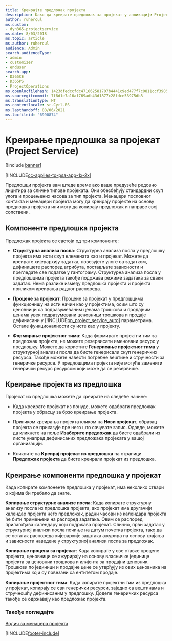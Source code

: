 ```yaml
---
title: Креирајте предложак пројекта
description: Како да креирате предложак за пројекат у апликацији Project Service
author: ruhercul
ms.custom:
- dyn365-projectservice
ms.date: 8/03/2018
ms.topic: article
ms.author: ruhercul
audience: Admin
search.audienceType:
- admin
- customizer
- enduser
search.app:
- D365CE
- D365PS
- ProjectOperations
ms.openlocfilehash: 1423dfedccfdc471662581707b4441c9ed477f7c0811ccf3905af8c59f774f77
ms.sourcegitcommit: 7f8d1e7a16af769adb43d1877c28fdce53975db8
ms.translationtype: HT
ms.contentlocale: sr-Cyrl-RS
ms.lasthandoff: 08/06/2021
ms.locfileid: "6990874"
---
```

# <a name="create-a-project-template-project-service"></a>Креирање предлошка за пројекат (Project Service)

[!include [banner](../includes/psa-now-project-operations.md)]

[!INCLUDE[cc-applies-to-psa-app-1x-2x](../includes/cc-applies-to-psa-app-1x-2x.md)]

Предлошци пројекта вам штеде време ако ваше предузеће редовно лицитира за сличне типове пројеката. Они обезбеђују стандардни скуп улога и процењених часова за тип пројекта. Менаџери пословног контакта и менаџери пројекта могу да креирају пројекте на основу предлошка пројекта или могу да копирају предложак и направе свој сопствени.  
  
## <a name="components-of-project-template"></a>Компоненте предлошка пројекта
 Предложак пројекта се састоји од три компоненте:  
  
- **Структурна анализа посла**: Структурна анализа посла у предлошку пројекта има исти скуп елемената као и пројекат. Можете да креирате хијерархију задатка, повезујете улоге са задатком, дефинишете распоред атрибута, постављате зависности и прегледате све податке у гантограму. Структурна анализа посла у предлошцима пројекта такође подржава режиме задатака за сваки задатак. Нема разлике између предлошка пројекта и пројекта приликом креирања радног распореда.  
  
- **Процене за пројекат**: Процене за пројекат у предлошцима функционишу на исти начин као у пројектима, осим што су ценовници са подразумеваним ценама трошкова и продајним ценама увек подразумевани ценовници трошкова и продаје дефинисани у [!INCLUDE[pn_project_service_auto](../includes/pn-project-service-auto.md)] параметрима. Остале функционалности су исте као у пројекту.  
  
- **Формирање пројектног тима**: Када формирате пројектни тим за предложак пројекта, не можете резервисати именовани ресурс у предлошку. Можете да користите **Генерисање пројектног тима** у структурној анализи посла да бисте генерисали скуп генеричких ресурса. Такође можете навести потребне вештине и стручности за генеричке ресурсе. У предлошцима пројекта није могуће заменити генерички ресурс ресурсом који може да се резервише.  
  
## <a name="create-a-project-from-a-template"></a>Креирање пројекта из предлошка  
 Пројекат из предлошка можете да креирате на следеће начине:  
  
-   Када креирате пројекат из понуде, можете одабрати предложак пројекта у обрасцу за брзо креирање пројекта.  
  
-   Приликом креирања пројекта кликом на **Нови пројекат**, образац пројекта се приказује пре него што сачувате запис. Одавде, можете да кликнете на поље **Изаберите предложак** да бисте одабрали из листе унапред дефинисаних предложака пројеката у вашој организацији.  
  
-   Кликните на **Креирај пројекат из предлошка** на страници **Предложак пројекта** да бисте креирали пројекат из предлошка.  
  
## <a name="copying-components-of-a-template-to-a-project"></a>Креирање компоненти предлошка у пројекат  
 Када копирате компоненте предлошка у пројекат, има неколико ствари о којима би требало да знате.  
  
 **Копирање структурне анализе посла**: Када копирате структурну анализу посла из предлошка пројекта, ако пројекат има другачији календар пројекта него предложак, радни часови из календара пројекта ће бити примењени на распоред задатака. Овим се распоред прилагођава календару који подржава пројекат. Слично, први задатак у структурној анализи посла почиње на датум почетка пројекта, тако да се остатак распореда хијерархије задатака ажурира на основу трајања и зависности наведене у структурној анализи посла за предложак.  
  
 **Копирање процена за пројекат**: Када копирате у све ставке процене пројекта, ценовници се ажурирају на основу власничке јединице пројекта за ценовник трошкова и клијента за продајни ценовник. Трошкови по јединици и продајне цене се утврђују из ових ценовника на пројектима који су повезани са ентитетом продаје.  
  
 **Копирање пројектног тима**: Када копирате пројектни тим из предлошка у пројекат, копирају се сви генерички ресурси, заједно са вештинама и стручношћу дефинисаним у предлошку. Доделе генеричких ресурса такође се одржавају као предложак пројекта.  
  
### <a name="see-also"></a>Такође погледајте  
 [Водич за менаџера пројекта](../psa/project-manager-guide.md)


[!INCLUDE[footer-include](../includes/footer-banner.md)]